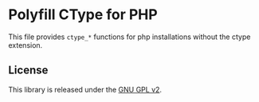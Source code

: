 # Polyfill CType for PHP

This file provides `ctype_*` functions for php installations without the ctype extension.


## License

This library is released under the [GNU GPL v2](LICENSE).
